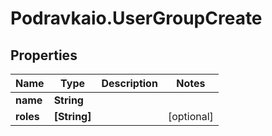 # Podravkaio.UserGroupCreate

## Properties
Name | Type | Description | Notes
------------ | ------------- | ------------- | -------------
**name** | **String** |  | 
**roles** | **[String]** |  | [optional] 


